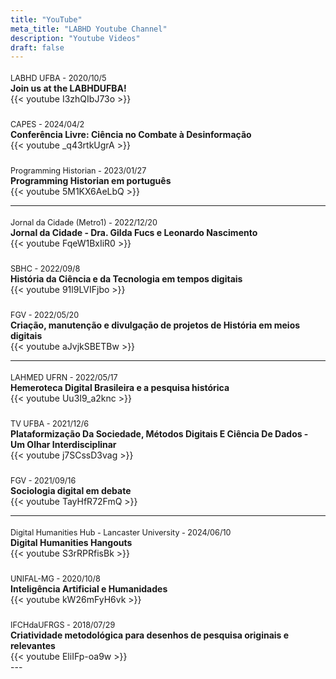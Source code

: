 ```yaml
---
title: "YouTube"
meta_title: "LABHD Youtube Channel"
description: "Youtube Videos"
draft: false
---
```


<style>
.videos-container {
    display: flex;
    flex-wrap: wrap; /* Permite que os itens quebrem linha se necessário */
    gap: 20px; /* Espaçamento entre os itens */
    align-items: flex-end; /* Alinha os itens na parte inferior */
}

.video-item {
    flex: 1 0 300px; /* Flex-grow, flex-shrink, flex-basis */
    display: flex;
    flex-direction: column;
    justify-content: flex-end; /* Garante que o conteúdo dentro do item de vídeo seja alinhado na parte inferior */
    margin-right: 20px; /* Espaçamento entre os itens */
}

.event-details {
    font-size: 0.9em; /* Tamanho menor para os detalhes do evento */
    margin-top: 5px; /* Pequeno espaçamento acima dos detalhes */
}

.video-content {
    align-self: flex-end; /* Alinha o vídeo na parte inferior */
}
</style>

<div class="videos-container">
    <div class="video-item">
        <div class="event-details">LABHD UFBA - 2020/10/5</div>
        <strong>Join us at the LABHDUFBA!</strong>
        {{< youtube I3zhQIbJ73o >}}
    </div>
    <div class="video-item">
        <div class="event-details">CAPES - 2024/04/2</div>
        <strong>Conferência Livre: Ciência no Combate à Desinformação</strong>
        {{< youtube _q43rtkUgrA >}}
    </div>
    <div class="video-item">
        <div class="event-details">Programming Historian - 2023/01/27</div>
        <strong>Programming Historian em português</strong>
        {{< youtube 5M1KX6AeLbQ >}}
    </div>
</div>

---

<div class="videos-container">
    <div class="video-item">
        <div class="event-details">Jornal da Cidade (Metro1) - 2022/12/20</div>
        <strong>Jornal da Cidade - Dra. Gilda Fucs e Leonardo Nascimento</strong>
        {{< youtube FqeW1BxIiR0 >}}
    </div>
    <div class="video-item">
        <div class="event-details">SBHC - 2022/09/8</div>
        <strong>História da Ciência e da Tecnologia em tempos digitais</strong>
        {{< youtube 91l9LVIFjbo >}}
    </div>
    <div class="video-item">
        <div class="event-details">FGV - 2022/05/20</div>
        <strong>Criação, manutenção e divulgação de projetos de História em meios digitais</strong>
        {{< youtube aJvjkSBETBw >}}
    </div>
</div>

---

<div class="videos-container">
    <div class="video-item">
        <div class="event-details">LAHMED UFRN - 2022/05/17</div>
        <strong>Hemeroteca Digital Brasileira e a pesquisa histórica</strong>
        {{< youtube Uu3I9_a2knc >}}
    </div>
    <div class="video-item">
        <div class="event-details">TV UFBA - 2021/12/6</div>
        <strong>Plataformização Da Sociedade, Métodos Digitais E Ciência De Dados - Um Olhar Interdisciplinar</strong>
        {{< youtube j7SCssD3vag >}}
    </div>
    <div class="video-item">
        <div class="event-details">FGV - 2021/09/16</div>
        <strong>Sociologia digital em debate</strong>
        {{< youtube TayHfR72FmQ >}}
    </div>
</div>

---

<div class="videos-container">
    <div class="video-item">
        <div class="event-details">Digital Humanities Hub - Lancaster University - 2024/06/10</div>
        <strong>Digital Humanities Hangouts</strong>
        {{< youtube S3rRPRfisBk >}}
    </div>
    <div class="video-item">
        <div class="event-details">UNIFAL-MG - 2020/10/8</div>
        <strong>Inteligência Artificial e Humanidades</strong>
        {{< youtube kW26mFyH6vk >}}
    </div>
    <div class="video-item">
        <div class="event-details">IFCHdaUFRGS - 2018/07/29</div>
        <strong>Criatividade metodológica para desenhos de pesquisa originais e relevantes</strong>
        {{< youtube EliIFp-oa9w >}}
    </div>
</div>
---